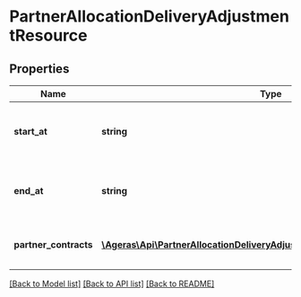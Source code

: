 # PartnerAllocationDeliveryAdjustmentResource

## Properties
Name | Type | Description | Notes
------------ | ------------- | ------------- | -------------
**start_at** | **string** | When should the adjustment start taking effect. | [optional] 
**end_at** | **string** | When should the adjustment stop having an effect. | [optional] 
**partner_contracts** | [**\Ageras\Api\PartnerAllocationDeliveryAdjustmentPartnerContractResource[]**](PartnerAllocationDeliveryAdjustmentPartnerContractResource.md) | Contracts affected by this adjustment. | [optional] 

[[Back to Model list]](../README.md#documentation-for-models) [[Back to API list]](../README.md#documentation-for-api-endpoints) [[Back to README]](../README.md)


